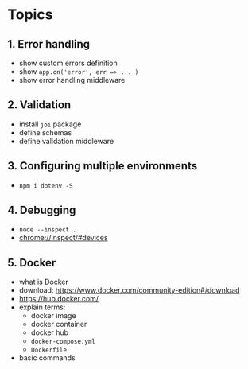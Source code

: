 # Topics

## 1. Error handling
- show custom errors definition
- show `app.on('error', err => ... )`
- show error handling middleware

## 2. Validation
- install `joi` package
- define schemas
- define validation middleware

## 3. Configuring multiple environments
- `npm i dotenv -S`

## 4. Debugging
- `node --inspect .`
- <chrome://inspect/#devices>

## 5. Docker
- what is Docker
- download: <https://www.docker.com/community-edition#/download>
- <https://hub.docker.com/>
- explain terms:
  - docker image
  - docker container
  - docker hub
  - `docker-compose.yml`
  - `Dockerfile`
- basic commands

